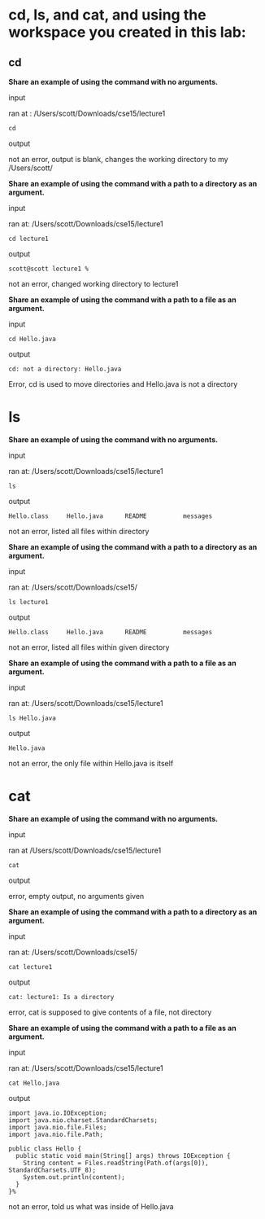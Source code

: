 # cd, ls, and cat, and using the workspace you created in this lab:


## cd

**Share an example of using the command with no arguments.**

input

ran at : /Users/scott/Downloads/cse15/lecture1

```
cd
```

output

not an error, output is blank, changes the working directory to my /Users/scott/

**Share an example of using the command with a path to a directory as an argument.**
   
input

ran at: /Users/scott/Downloads/cse15/lecture1

```
cd lecture1
```

output

```
scott@scott lecture1 %
```

not an error, changed working directory to lecture1

**Share an example of using the command with a path to a file as an argument.**

input
```
cd Hello.java
```

output

```
cd: not a directory: Hello.java
```

Error, cd is used to move directories and Hello.java is not a directory

# ls

**Share an example of using the command with no arguments.**

input

ran at: /Users/scott/Downloads/cse15/lecture1

```
ls
```

output

```
Hello.class     Hello.java      README          messages
```

not an error, listed all files within directory

**Share an example of using the command with a path to a directory as an argument.**
   
input

ran at: /Users/scott/Downloads/cse15/

```
ls lecture1
```

output

```
Hello.class     Hello.java      README          messages
```

not an error, listed all files within given directory

**Share an example of using the command with a path to a file as an argument.**
   
input

ran at: /Users/scott/Downloads/cse15/lecture1

```
ls Hello.java
```

output

```
Hello.java
```

not an error, the only file within Hello.java is itself

# cat

**Share an example of using the command with no arguments.**
   
input

ran at /Users/scott/Downloads/cse15/lecture1

```
cat
```

output

error, empty output, no arguments given

**Share an example of using the command with a path to a directory as an argument.**

input

ran at: /Users/scott/Downloads/cse15/

```
cat lecture1
```

output

```
cat: lecture1: Is a directory
```

error, cat is supposed to give contents of a file, not directory

**Share an example of using the command with a path to a file as an argument.**

input

ran at: /Users/scott/Downloads/cse15/lecture1

```
cat Hello.java
```

output

```
import java.io.IOException;
import java.nio.charset.StandardCharsets;
import java.nio.file.Files;
import java.nio.file.Path;

public class Hello {
  public static void main(String[] args) throws IOException {
    String content = Files.readString(Path.of(args[0]), StandardCharsets.UTF_8);    
    System.out.println(content);
  }
}%
```

not an error, told us what was inside of Hello.java
